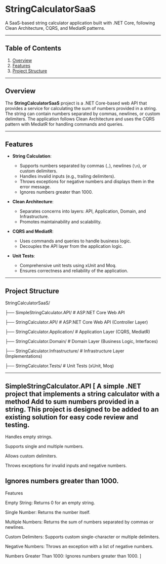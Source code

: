 ﻿# StringCalculatorSaaS

A SaaS-based string calculator application built with .NET Core, following Clean Architecture, CQRS, and MediatR patterns.

---

## Table of Contents

1. [Overview](#overview)
2. [Features](#features)
3. [Project Structure](#project-structure)

---

## Overview

The **StringCalculatorSaaS** project is a .NET Core-based web API that provides a service for calculating the sum of numbers provided in a string. The string can contain numbers separated by commas, newlines, or custom delimiters. The application follows Clean Architecture and uses the CQRS pattern with MediatR for handling commands and queries.

---

## Features

- **String Calculation**:
  - Supports numbers separated by commas (`,`), newlines (`\n`), or custom delimiters.
  - Handles invalid inputs (e.g., trailing delimiters).
  - Throws exceptions for negative numbers and displays them in the error message.
  - Ignores numbers greater than 1000.

- **Clean Architecture**:
  - Separates concerns into layers: API, Application, Domain, and Infrastructure.
  - Promotes maintainability and scalability.

- **CQRS and MediatR**:
  - Uses commands and queries to handle business logic.
  - Decouples the API layer from the application logic.

- **Unit Tests**:
  - Comprehensive unit tests using xUnit and Moq.
  - Ensures correctness and reliability of the application.

---

## Project Structure

StringCalculatorSaaS/

├── SimpleStringCalculator.API/ # ASP.NET Core Web API 

├── StringCalculator.API/ # ASP.NET Core Web API (Controller Layer)

├── StringCalculator.Application/ # Application Layer (CQRS, MediatR)

├── StringCalculator.Domain/ # Domain Layer (Business Logic, Interfaces)

├── StringCalculator.Infrastructure/ # Infrastructure Layer (Implementations)

├── StringCalculator.Tests/ # Unit Tests (xUnit, Moq)


---
SimpleStringCalculator.API
[
A simple .NET project that implements a string calculator with a method Add to sum numbers provided in a string. 
This project is designed to be added to an existing solution for easy code review and testing.
---
Handles empty strings.

Supports single and multiple numbers.

Allows custom delimiters.

Throws exceptions for invalid inputs and negative numbers.

Ignores numbers greater than 1000.
---
Features

Empty String: Returns 0 for an empty string.

Single Number: Returns the number itself.

Multiple Numbers: Returns the sum of numbers separated by commas or newlines.

Custom Delimiters: Supports custom single-character or multiple delimiters.

Negative Numbers: Throws an exception with a list of negative numbers.

Numbers Greater Than 1000: Ignores numbers greater than 1000.
]

